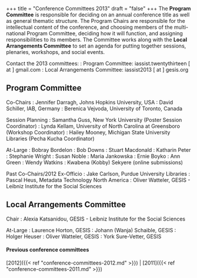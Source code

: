 +++
title = "Conference Committees 2013"
draft = "false"
+++
The **Program Committee** is responsible for deciding on an annual conference title as well as general thematic structure. The Program Chairs are responsible for the intellectual content of the conference, and choosing members of the multi-national Program Committee, deciding how it will function, and assigning responsibilities to its members. The Committee works along with the **Local Arrangements Committee** to set an agenda for putting together sessions, plenaries, workshops, and social events.

Contact the 2013 committees:
: Program Committee: iassist.twentythirteen [ at ] gmail.com
: Local Arrangements Committee: iassist2013 [ at ] gesis.org

## Program Committee

Co-Chairs
: Jennifer Darragh, Johns Hopkins University, USA
: David Schiller, IAB, Germany
: Berenica Vejvoda, University of Toronto, Canada

Session Planning
: Samantha Guss, New York University (Poster Session Coordinator)
: Lynda Kellam, University of North Carolina at Greensboro (Workshop Coordinator)
: Hailey Mooney, Michigan State University Libraries (Pecha Kucha Coordinator)

At-Large
: Bobray Bordelon
: Bob Downs
: Stuart Macdonald
: Katharin Peter
: Stephanie Wright
: Susan Noble
: Maria Jankowska
: Ernie Boyko
: Ann Green
: Wendy Watkins
: Kwabena (Kobby) Sekyere (online submissions)

Past Co-Chairs/2012 Ex-Officio
: Jake Carlson, Purdue University Libraries
: Pascal Heus, Metadata Technology North America
: Oliver Watteler, GESIS - Leibniz Institute for the Social Sciences

## Local Arrangements Committee

Chair
: Alexia Katsanidou, GESIS - Leibniz Institute for the Social Sciences

At-Large
: Laurence Horton, GESIS
: Johann (Wanja) Schaible, GESIS
: Holger Heuser
: Oliver Watteler, GESIS
: York Sure-Vetter, GESIS

#### Previous conference committees

[2012]({{< ref "conference-committees-2012.md" >}}) |
[2011]({{< ref "conference-committees-2011.md" >}})